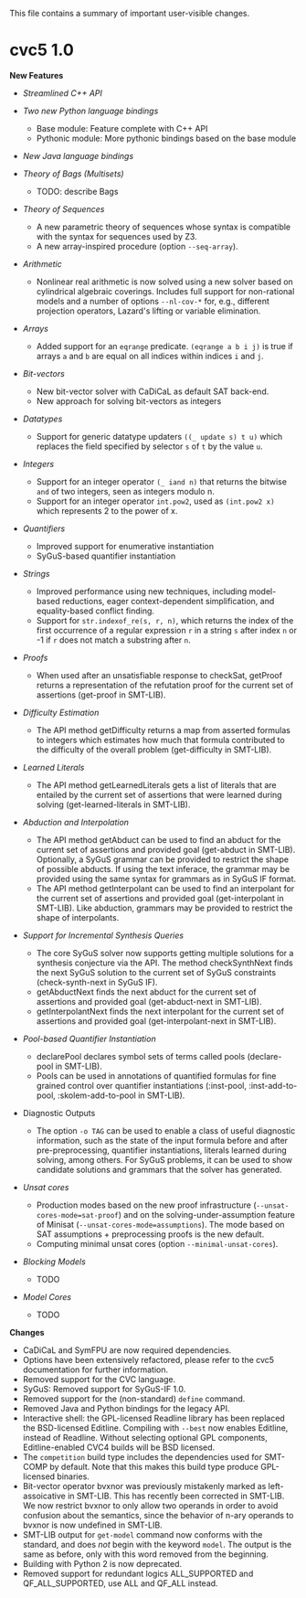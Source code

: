 This file contains a summary of important user-visible changes.

cvc5 1.0
=========

**New Features**

* *Streamlined C++ API*

* *Two new Python language bindings*
  - Base module: Feature complete with C++ API
  - Pythonic module: More pythonic bindings based on the base module

* *New Java language bindings*

* *Theory of Bags (Multisets)*
  - TODO: describe Bags

* *Theory of Sequences*
  - A new parametric theory of sequences whose syntax is compatible with the
    syntax for sequences used by Z3.
  - A new array-inspired procedure (option `--seq-array`).

* *Arithmetic*
  - Nonlinear real arithmetic is now solved using a new solver based on cylindrical
    algebraic coverings. Includes full support for non-rational models and a number
    of options `--nl-cov-*` for, e.g., different projection operators, Lazard's
    lifting or variable elimination.

* *Arrays*
  - Added support for an `eqrange` predicate. `(eqrange a b i j)` is true
    if arrays `a` and `b` are equal on all indices within indices `i` and `j`.

* *Bit-vectors*
  - New bit-vector solver with CaDiCaL as default SAT back-end.
  - New approach for solving bit-vectors as integers

* *Datatypes*
  - Support for generic datatype updaters `((_ update s) t u)` which replaces the field specified by selector `s` of `t` by the value `u`. 

* *Integers*
  - Support for an integer operator `(_ iand n)` that returns the bitwise `and`
    of two integers, seen as integers modulo n.
  - Support for an integer operator `int.pow2`, used as `(int.pow2 x)` which
    represents 2 to the power of x.

* *Quantifiers*
  - Improved support for enumerative instantiation
  - SyGuS-based quantifier instantiation

* *Strings*
  - Improved performance using new techniques, including model-based reductions, eager context-dependent simplification, and equality-based conflict finding.
  - Support for `str.indexof_re(s, r, n)`, which returns the index of the first
    occurrence of a regular expression `r` in a string `s` after index `n` or
    -1 if `r` does not match a substring after `n`.

* *Proofs*
  * When used after an unsatisfiable response to checkSat, getProof
    returns a representation of the refutation proof for the current set of
    assertions (get-proof in SMT-LIB).

* *Difficulty Estimation*
  - The API method getDifficulty returns a map from asserted formulas to
    integers which estimates how much that formula contributed to the
    difficulty of the overall problem (get-difficulty in SMT-LIB).

* *Learned Literals*
  - The API method  getLearnedLiterals gets a list of literals that are
    entailed by the current set of assertions that were learned during solving
    (get-learned-literals in SMT-LIB).

* *Abduction and Interpolation*
  * The API method getAbduct can be used to find an abduct for the current set
    of assertions and provided goal (get-abduct in SMT-LIB). Optionally, a
    SyGuS grammar can be provided to restrict the shape of possible abducts.
    If using the text inferace, the grammar may be provided using the same
    syntax for grammars as in SyGuS IF format.
  * The API method getInterpolant can be used to find an interpolant for the
    current set of assertions and provided goal (get-interpolant in SMT-LIB).
    Like abduction, grammars may be provided to restrict the shape of
    interpolants.

* *Support for Incremental Synthesis Queries*
  - The core SyGuS solver now supports getting multiple solutions for a
    synthesis conjecture via the API. The method checkSynthNext finds the
    next SyGuS solution to the current set of SyGuS constraints
    (check-synth-next in SyGuS IF).
  - getAbductNext finds the next abduct for the current set of
    assertions and provided goal (get-abduct-next in SMT-LIB).
  - getInterpolantNext finds the next interpolant for the current set of
    assertions and provided goal (get-interpolant-next in SMT-LIB).

* *Pool-based Quantifier Instantiation*
  - declarePool declares symbol sets of terms called pools (declare-pool in
    SMT-LIB).
  - Pools can be used in annotations of quantified formulas for fine grained
    control over quantifier instantiations (:inst-pool, :inst-add-to-pool,
    :skolem-add-to-pool in SMT-LIB).

* Diagnostic Outputs
  - The option `-o TAG` can be used to enable a class of useful diagnostic
    information, such as the state of the input formula before and after
    pre-preprocessing, quantifier instantiations, literals learned
    during solving, among others. For SyGuS problems, it can be used to
    show candidate solutions and grammars that the solver has generated.

* *Unsat cores*
  - Production modes based on the new proof infrastructure
    (`--unsat-cores-mode=sat-proof`) and on the solving-under-assumption feature
    of Minisat (`--unsat-cores-mode=assumptions`). The mode based on SAT
    assumptions + preprocessing proofs is the new default.
  - Computing minimal unsat cores (option `--minimal-unsat-cores`).

* *Blocking Models*
  - TODO

* *Model Cores*
  - TODO

**Changes**

* CaDiCaL and SymFPU are now required dependencies.
* Options have been extensively refactored, please refer to the cvc5
  documentation for further information.
* Removed support for the CVC language.
* SyGuS: Removed support for SyGuS-IF 1.0.
* Removed support for the (non-standard) `define` command.
* Removed Java and Python bindings for the legacy API.
* Interactive shell: the GPL-licensed Readline library has been replaced the
  BSD-licensed Editline. Compiling with `--best` now enables Editline, instead
  of Readline. Without selecting optional GPL components, Editline-enabled CVC4
  builds will be BSD licensed.
* The `competition` build type includes the dependencies used for SMT-COMP by
  default. Note that this makes this build type produce GPL-licensed binaries.
* Bit-vector operator bvxnor was previously mistakenly marked as
  left-assoicative in SMT-LIB. This has recently been corrected in SMT-LIB. We
  now restrict bvxnor to only allow two operands in order to avoid confusion
  about the semantics, since the behavior of n-ary operands to bvxnor is now
  undefined in SMT-LIB.
* SMT-LIB output for `get-model` command now conforms with the standard,
  and does *not* begin with the keyword `model`. The output
  is the same as before, only with this word removed from the beginning.
* Building with Python 2 is now deprecated.
* Removed support for redundant logics ALL_SUPPORTED and QF_ALL_SUPPORTED,
  use ALL and QF_ALL instead.
